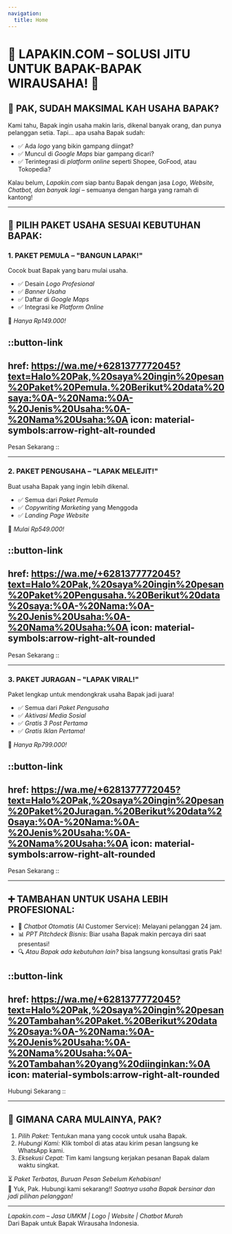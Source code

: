 ```yaml
---
navigation:
  title: Home
---
```


# 🎉 LAPAKIN.COM – SOLUSI JITU UNTUK BAPAK-BAPAK WIRAUSAHA! 🎉  

## 👋 PAK, SUDAH MAKSIMAL KAH USAHA BAPAK?  
Kami tahu, Bapak ingin usaha makin laris, dikenal banyak orang, dan punya pelanggan setia. Tapi… apa usaha Bapak sudah:  
- ✅ Ada *logo* yang bikin gampang diingat?  
- ✅ Muncul di *Google Maps* biar gampang dicari?  
- ✅ Terintegrasi di *platform online* seperti Shopee, GoFood, atau Tokopedia?  

Kalau belum, *Lapakin.com* siap bantu Bapak dengan jasa *Logo, Website, Chatbot, dan banyak lagi* – semuanya dengan harga yang ramah di kantong!  

---

## 💼 PILIH PAKET USAHA SESUAI KEBUTUHAN BAPAK:  

### **1. PAKET PEMULA – "BANGUN LAPAK!"**  
Cocok buat Bapak yang baru mulai usaha.  
- ✅ Desain *Logo Profesional*  
- ✅ *Banner Usaha*  
- ✅ Daftar di *Google Maps*  
- ✅ Integrasi ke *Platform Online*  

💸 *Hanya Rp149.000!*  

::button-link
---
href: https://wa.me/+6281377772045?text=Halo%20Pak,%20saya%20ingin%20pesan%20Paket%20Pemula.%20Berikut%20data%20saya:%0A-%20Nama:%0A-%20Jenis%20Usaha:%0A-%20Nama%20Usaha:%0A
icon: material-symbols:arrow-right-alt-rounded
---
Pesan Sekarang
::

---  

### **2. PAKET PENGUSAHA – "LAPAK MELEJIT!"**  
Buat usaha Bapak yang ingin lebih dikenal.  
- ✅ Semua dari *Paket Pemula*  
- ✅ *Copywriting Marketing* yang Menggoda  
- ✅ *Landing Page Website*  

💸 *Mulai Rp549.000!*  

::button-link
---
href: https://wa.me/+6281377772045?text=Halo%20Pak,%20saya%20ingin%20pesan%20Paket%20Pengusaha.%20Berikut%20data%20saya:%0A-%20Nama:%0A-%20Jenis%20Usaha:%0A-%20Nama%20Usaha:%0A
icon: material-symbols:arrow-right-alt-rounded
---
Pesan Sekarang
::

---  

### **3. PAKET JURAGAN – "LAPAK VIRAL!"**  
Paket lengkap untuk mendongkrak usaha Bapak jadi juara!  
- ✅ Semua dari *Paket Pengusaha*  
- ✅ *Aktivasi Media Sosial*  
- ✅ *Gratis 3 Post Pertama*  
- ✅ *Gratis Iklan Pertama!*  

💸 *Hanya Rp799.000!*  

::button-link
---
href: https://wa.me/+6281377772045?text=Halo%20Pak,%20saya%20ingin%20pesan%20Paket%20Juragan.%20Berikut%20data%20saya:%0A-%20Nama:%0A-%20Jenis%20Usaha:%0A-%20Nama%20Usaha:%0A
icon: material-symbols:arrow-right-alt-rounded
---
Pesan Sekarang
::

---

## ➕ TAMBAHAN UNTUK USAHA LEBIH PROFESIONAL:  
- 🤖 *Chatbot Otomatis* (AI Customer Service): Melayani pelanggan 24 jam.  
- 📊 *PPT Pitchdeck Bisnis*: Biar usaha Bapak makin percaya diri saat presentasi!  
- 🔍 *Atau Bapak ada kebutuhan lain?* bisa langsung konsultasi gratis Pak!

::button-link
---
href: https://wa.me/+6281377772045?text=Halo%20Pak,%20saya%20ingin%20pesan%20Tambahan%20Paket.%20Berikut%20data%20saya:%0A-%20Nama:%0A-%20Jenis%20Usaha:%0A-%20Nama%20Usaha:%0A-%20Tambahan%20yang%20diinginkan:%0A
icon: material-symbols:arrow-right-alt-rounded
---
Hubungi Sekarang
::

---

## 💬 GIMANA CARA MULAINYA, PAK?  
1. *Pilih Paket:* Tentukan mana yang cocok untuk usaha Bapak.  
2. *Hubungi Kami:* Klik tombol di atas atau kirim pesan langsung ke WhatsApp kami.  
3. *Eksekusi Cepat:* Tim kami langsung kerjakan pesanan Bapak dalam waktu singkat.  

⏳ *Paket Terbatas, Buruan Pesan Sebelum Kehabisan!*  
📩 Yuk, Pak. Hubungi kami sekarang!! *Saatnya usaha Bapak bersinar dan jadi pilihan pelanggan!*  

---

*Lapakin.com – Jasa UMKM | Logo | Website | Chatbot Murah*  
Dari Bapak untuk Bapak Wirausaha Indonesia.